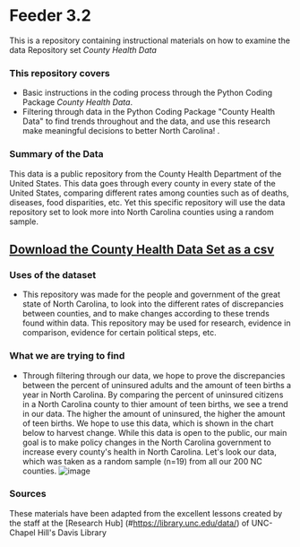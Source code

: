 
# Feeder 3.2
This is a repository containing instructional materials on how to examine the data Repository set *County Health Data*

### This repository covers 
- Basic instructions in the coding process through the Python Coding Package *County Health Data*. 
- Filtering through data in the Python Coding Package "County Health Data" to find trends throughout and the data, and use this research make meaningful decisions to better North Carolina! . 

### Summary of the Data
This data is a public repository from the County Health Department of the United States. This data goes through every county in every state of the United States, comparing different rates among counties such as of deaths, diseases, food disparities, etc. 
Yet this specific repository will use the data repository set to look more into North Carolina counties using a random sample. 

## [Download the County Health Data Set as a csv](https://github.com/maslanvogelsberg/feeder3/files/10063026/CountyHealthData_2014-2015.3.csv)

### Uses of the dataset
- This repository was made for the people and government of the great state of North Carolina, to look into the different rates of discrepancies between counties, and to make changes according to these trends found within data. This repository may be used for research, evidence in comparison, evidence for certain political steps, etc.

### What we are trying to find
- Through filtering through our data, we hope to prove the discrepancies between the percent of uninsured adults and the amount of teen births a year in North Carolina. By comparing the percent of uninsured citizens in a North Carolina county to thier amount of teen births, we see a trend in our data. The higher the amount of uninsured, the higher the amount of teen births. We hope to use this data, which is shown in the chart below to harvest change. While this data is open to the public, our main goal is to make policy changes in the North Carolina government to increase every county's health in North Carolina. Let's look our data, which was taken as a random sample (n=19) from all our 200 NC counties. 
![image](https://user-images.githubusercontent.com/118238004/203172455-58af4a6e-dff1-42d8-8a4b-f737b67aee8f.png)

### Sources
These materials have been adapted from the excellent lessons created by the staff at the [Research Hub] (#https://library.unc.edu/data/) of UNC-Chapel Hill's Davis Library

